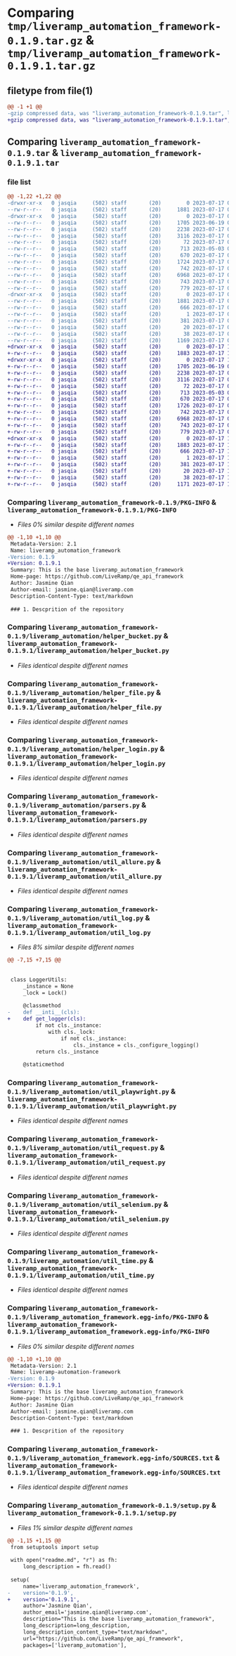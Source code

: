 # Comparing `tmp/liveramp_automation_framework-0.1.9.tar.gz` & `tmp/liveramp_automation_framework-0.1.9.1.tar.gz`

## filetype from file(1)

```diff
@@ -1 +1 @@
-gzip compressed data, was "liveramp_automation_framework-0.1.9.tar", last modified: Mon Jul 17 09:41:17 2023, max compression
+gzip compressed data, was "liveramp_automation_framework-0.1.9.1.tar", last modified: Mon Jul 17 10:04:42 2023, max compression
```

## Comparing `liveramp_automation_framework-0.1.9.tar` & `liveramp_automation_framework-0.1.9.1.tar`

### file list

```diff
@@ -1,22 +1,22 @@
-drwxr-xr-x   0 jasqia     (502) staff       (20)        0 2023-07-17 09:41:17.097468 liveramp_automation_framework-0.1.9/
--rw-r--r--   0 jasqia     (502) staff       (20)     1881 2023-07-17 09:41:17.097002 liveramp_automation_framework-0.1.9/PKG-INFO
-drwxr-xr-x   0 jasqia     (502) staff       (20)        0 2023-07-17 09:41:17.091094 liveramp_automation_framework-0.1.9/liveramp_automation/
--rw-r--r--   0 jasqia     (502) staff       (20)     1705 2023-06-19 09:16:48.000000 liveramp_automation_framework-0.1.9/liveramp_automation/helper_bucket.py
--rw-r--r--   0 jasqia     (502) staff       (20)     2238 2023-07-17 09:37:25.000000 liveramp_automation_framework-0.1.9/liveramp_automation/helper_file.py
--rw-r--r--   0 jasqia     (502) staff       (20)     3116 2023-07-17 09:39:28.000000 liveramp_automation_framework-0.1.9/liveramp_automation/helper_login.py
--rw-r--r--   0 jasqia     (502) staff       (20)       72 2023-07-17 06:20:26.000000 liveramp_automation_framework-0.1.9/liveramp_automation/helper_notification.py
--rw-r--r--   0 jasqia     (502) staff       (20)      713 2023-05-03 08:30:53.000000 liveramp_automation_framework-0.1.9/liveramp_automation/parsers.py
--rw-r--r--   0 jasqia     (502) staff       (20)      670 2023-07-17 02:34:55.000000 liveramp_automation_framework-0.1.9/liveramp_automation/util_allure.py
--rw-r--r--   0 jasqia     (502) staff       (20)     1724 2023-07-17 08:47:40.000000 liveramp_automation_framework-0.1.9/liveramp_automation/util_log.py
--rw-r--r--   0 jasqia     (502) staff       (20)      742 2023-07-17 06:23:25.000000 liveramp_automation_framework-0.1.9/liveramp_automation/util_playwright.py
--rw-r--r--   0 jasqia     (502) staff       (20)     6968 2023-07-17 06:23:25.000000 liveramp_automation_framework-0.1.9/liveramp_automation/util_request.py
--rw-r--r--   0 jasqia     (502) staff       (20)      743 2023-07-17 06:23:25.000000 liveramp_automation_framework-0.1.9/liveramp_automation/util_selenium.py
--rw-r--r--   0 jasqia     (502) staff       (20)      779 2023-07-17 02:34:55.000000 liveramp_automation_framework-0.1.9/liveramp_automation/util_time.py
-drwxr-xr-x   0 jasqia     (502) staff       (20)        0 2023-07-17 09:41:17.096069 liveramp_automation_framework-0.1.9/liveramp_automation_framework.egg-info/
--rw-r--r--   0 jasqia     (502) staff       (20)     1881 2023-07-17 09:41:16.000000 liveramp_automation_framework-0.1.9/liveramp_automation_framework.egg-info/PKG-INFO
--rw-r--r--   0 jasqia     (502) staff       (20)      666 2023-07-17 09:41:16.000000 liveramp_automation_framework-0.1.9/liveramp_automation_framework.egg-info/SOURCES.txt
--rw-r--r--   0 jasqia     (502) staff       (20)        1 2023-07-17 09:41:16.000000 liveramp_automation_framework-0.1.9/liveramp_automation_framework.egg-info/dependency_links.txt
--rw-r--r--   0 jasqia     (502) staff       (20)      381 2023-07-17 09:41:16.000000 liveramp_automation_framework-0.1.9/liveramp_automation_framework.egg-info/requires.txt
--rw-r--r--   0 jasqia     (502) staff       (20)       20 2023-07-17 09:41:16.000000 liveramp_automation_framework-0.1.9/liveramp_automation_framework.egg-info/top_level.txt
--rw-r--r--   0 jasqia     (502) staff       (20)       38 2023-07-17 09:41:17.097637 liveramp_automation_framework-0.1.9/setup.cfg
--rw-r--r--   0 jasqia     (502) staff       (20)     1169 2023-07-17 09:40:28.000000 liveramp_automation_framework-0.1.9/setup.py
+drwxr-xr-x   0 jasqia     (502) staff       (20)        0 2023-07-17 10:04:42.657450 liveramp_automation_framework-0.1.9.1/
+-rw-r--r--   0 jasqia     (502) staff       (20)     1883 2023-07-17 10:04:42.656982 liveramp_automation_framework-0.1.9.1/PKG-INFO
+drwxr-xr-x   0 jasqia     (502) staff       (20)        0 2023-07-17 10:04:42.650204 liveramp_automation_framework-0.1.9.1/liveramp_automation/
+-rw-r--r--   0 jasqia     (502) staff       (20)     1705 2023-06-19 09:16:48.000000 liveramp_automation_framework-0.1.9.1/liveramp_automation/helper_bucket.py
+-rw-r--r--   0 jasqia     (502) staff       (20)     2238 2023-07-17 09:37:25.000000 liveramp_automation_framework-0.1.9.1/liveramp_automation/helper_file.py
+-rw-r--r--   0 jasqia     (502) staff       (20)     3116 2023-07-17 09:39:28.000000 liveramp_automation_framework-0.1.9.1/liveramp_automation/helper_login.py
+-rw-r--r--   0 jasqia     (502) staff       (20)       72 2023-07-17 06:20:26.000000 liveramp_automation_framework-0.1.9.1/liveramp_automation/helper_notification.py
+-rw-r--r--   0 jasqia     (502) staff       (20)      713 2023-05-03 08:30:53.000000 liveramp_automation_framework-0.1.9.1/liveramp_automation/parsers.py
+-rw-r--r--   0 jasqia     (502) staff       (20)      670 2023-07-17 02:34:55.000000 liveramp_automation_framework-0.1.9.1/liveramp_automation/util_allure.py
+-rw-r--r--   0 jasqia     (502) staff       (20)     1726 2023-07-17 09:48:01.000000 liveramp_automation_framework-0.1.9.1/liveramp_automation/util_log.py
+-rw-r--r--   0 jasqia     (502) staff       (20)      742 2023-07-17 06:23:25.000000 liveramp_automation_framework-0.1.9.1/liveramp_automation/util_playwright.py
+-rw-r--r--   0 jasqia     (502) staff       (20)     6968 2023-07-17 06:23:25.000000 liveramp_automation_framework-0.1.9.1/liveramp_automation/util_request.py
+-rw-r--r--   0 jasqia     (502) staff       (20)      743 2023-07-17 06:23:25.000000 liveramp_automation_framework-0.1.9.1/liveramp_automation/util_selenium.py
+-rw-r--r--   0 jasqia     (502) staff       (20)      779 2023-07-17 02:34:55.000000 liveramp_automation_framework-0.1.9.1/liveramp_automation/util_time.py
+drwxr-xr-x   0 jasqia     (502) staff       (20)        0 2023-07-17 10:04:42.655757 liveramp_automation_framework-0.1.9.1/liveramp_automation_framework.egg-info/
+-rw-r--r--   0 jasqia     (502) staff       (20)     1883 2023-07-17 10:04:42.000000 liveramp_automation_framework-0.1.9.1/liveramp_automation_framework.egg-info/PKG-INFO
+-rw-r--r--   0 jasqia     (502) staff       (20)      666 2023-07-17 10:04:42.000000 liveramp_automation_framework-0.1.9.1/liveramp_automation_framework.egg-info/SOURCES.txt
+-rw-r--r--   0 jasqia     (502) staff       (20)        1 2023-07-17 10:04:42.000000 liveramp_automation_framework-0.1.9.1/liveramp_automation_framework.egg-info/dependency_links.txt
+-rw-r--r--   0 jasqia     (502) staff       (20)      381 2023-07-17 10:04:42.000000 liveramp_automation_framework-0.1.9.1/liveramp_automation_framework.egg-info/requires.txt
+-rw-r--r--   0 jasqia     (502) staff       (20)       20 2023-07-17 10:04:42.000000 liveramp_automation_framework-0.1.9.1/liveramp_automation_framework.egg-info/top_level.txt
+-rw-r--r--   0 jasqia     (502) staff       (20)       38 2023-07-17 10:04:42.657624 liveramp_automation_framework-0.1.9.1/setup.cfg
+-rw-r--r--   0 jasqia     (502) staff       (20)     1171 2023-07-17 10:04:38.000000 liveramp_automation_framework-0.1.9.1/setup.py
```

### Comparing `liveramp_automation_framework-0.1.9/PKG-INFO` & `liveramp_automation_framework-0.1.9.1/PKG-INFO`

 * *Files 0% similar despite different names*

```diff
@@ -1,10 +1,10 @@
 Metadata-Version: 2.1
 Name: liveramp_automation_framework
-Version: 0.1.9
+Version: 0.1.9.1
 Summary: This is the base liveramp_automation_framework
 Home-page: https://github.com/LiveRamp/qe_api_framework
 Author: Jasmine Qian
 Author-email: jasmine.qian@liveramp.com
 Description-Content-Type: text/markdown
 
 ### 1. Descprition of the repository
```

### Comparing `liveramp_automation_framework-0.1.9/liveramp_automation/helper_bucket.py` & `liveramp_automation_framework-0.1.9.1/liveramp_automation/helper_bucket.py`

 * *Files identical despite different names*

### Comparing `liveramp_automation_framework-0.1.9/liveramp_automation/helper_file.py` & `liveramp_automation_framework-0.1.9.1/liveramp_automation/helper_file.py`

 * *Files identical despite different names*

### Comparing `liveramp_automation_framework-0.1.9/liveramp_automation/helper_login.py` & `liveramp_automation_framework-0.1.9.1/liveramp_automation/helper_login.py`

 * *Files identical despite different names*

### Comparing `liveramp_automation_framework-0.1.9/liveramp_automation/parsers.py` & `liveramp_automation_framework-0.1.9.1/liveramp_automation/parsers.py`

 * *Files identical despite different names*

### Comparing `liveramp_automation_framework-0.1.9/liveramp_automation/util_allure.py` & `liveramp_automation_framework-0.1.9.1/liveramp_automation/util_allure.py`

 * *Files identical despite different names*

### Comparing `liveramp_automation_framework-0.1.9/liveramp_automation/util_log.py` & `liveramp_automation_framework-0.1.9.1/liveramp_automation/util_log.py`

 * *Files 8% similar despite different names*

```diff
@@ -7,15 +7,15 @@
 
 
 class LoggerUtils:
     _instance = None
     _lock = Lock()
 
     @classmethod
-    def __inti__(cls):
+    def get_logger(cls):
         if not cls._instance:
             with cls._lock:
                 if not cls._instance:
                     cls._instance = cls._configure_logging()
         return cls._instance
 
     @staticmethod
```

### Comparing `liveramp_automation_framework-0.1.9/liveramp_automation/util_playwright.py` & `liveramp_automation_framework-0.1.9.1/liveramp_automation/util_playwright.py`

 * *Files identical despite different names*

### Comparing `liveramp_automation_framework-0.1.9/liveramp_automation/util_request.py` & `liveramp_automation_framework-0.1.9.1/liveramp_automation/util_request.py`

 * *Files identical despite different names*

### Comparing `liveramp_automation_framework-0.1.9/liveramp_automation/util_selenium.py` & `liveramp_automation_framework-0.1.9.1/liveramp_automation/util_selenium.py`

 * *Files identical despite different names*

### Comparing `liveramp_automation_framework-0.1.9/liveramp_automation/util_time.py` & `liveramp_automation_framework-0.1.9.1/liveramp_automation/util_time.py`

 * *Files identical despite different names*

### Comparing `liveramp_automation_framework-0.1.9/liveramp_automation_framework.egg-info/PKG-INFO` & `liveramp_automation_framework-0.1.9.1/liveramp_automation_framework.egg-info/PKG-INFO`

 * *Files 0% similar despite different names*

```diff
@@ -1,10 +1,10 @@
 Metadata-Version: 2.1
 Name: liveramp-automation-framework
-Version: 0.1.9
+Version: 0.1.9.1
 Summary: This is the base liveramp_automation_framework
 Home-page: https://github.com/LiveRamp/qe_api_framework
 Author: Jasmine Qian
 Author-email: jasmine.qian@liveramp.com
 Description-Content-Type: text/markdown
 
 ### 1. Descprition of the repository
```

### Comparing `liveramp_automation_framework-0.1.9/liveramp_automation_framework.egg-info/SOURCES.txt` & `liveramp_automation_framework-0.1.9.1/liveramp_automation_framework.egg-info/SOURCES.txt`

 * *Files identical despite different names*

### Comparing `liveramp_automation_framework-0.1.9/setup.py` & `liveramp_automation_framework-0.1.9.1/setup.py`

 * *Files 1% similar despite different names*

```diff
@@ -1,15 +1,15 @@
 from setuptools import setup
 
 with open("readme.md", "r") as fh:
     long_description = fh.read()
 
 setup(
     name='liveramp_automation_framework',
-    version='0.1.9',
+    version='0.1.9.1',
     author='Jasmine Qian',
     author_email='jasmine.qian@liveramp.com',
     description="This is the base liveramp_automation_framework",
     long_description=long_description,
     long_description_content_type="text/markdown",
     url="https://github.com/LiveRamp/qe_api_framework",
     packages=['liveramp_automation'],
```

